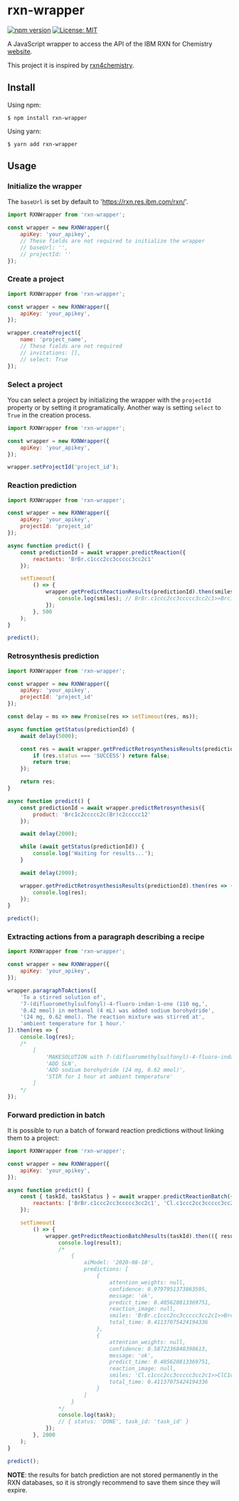 # rxn-wrapper
[![npm version](https://badge.fury.io/js/rxn-wrapper.svg)](https://badge.fury.io/js/rxn-wrapper)
[![License: MIT](https://img.shields.io/badge/License-MIT-yellow.svg)](https://opensource.org/licenses/MIT)

A JavaScript wrapper to access the API of the IBM RXN for Chemistry [website](https://rxn.res.ibm.com/rxn/).

This project it is inspired by [rxn4chemistry](https://github.com/rxn4chemistry/rxn4chemistry).

## Install
Using npm:

```
$ npm install rxn-wrapper
```

Using yarn:

```
$ yarn add rxn-wrapper
```

## Usage

### Initialize the wrapper

The `baseUrl` is set by default to 'https://rxn.res.ibm.com/rxn/'.

```javascript
import RXNWrapper from 'rxn-wrapper';

const wrapper = new RXNWrapper({
    apiKey: 'your_apikey',
    // These fields are not required to initialize the wrapper
    // baseUrl: '',
    // projectId: ''
});
```

### Create a project

```javascript
import RXNWrapper from 'rxn-wrapper';

const wrapper = new RXNWrapper({
    apiKey: 'your_apikey',
});

wrapper.createProject({
    name: 'project_name',
    // These fields are not required
    // invitations: [],
    // select: True
});
```

### Select a project

You can select a project by initializing the wrapper with the `projectId` property or by setting it programatically. Another way is setting `select` to `True` in the creation process.

```javascript
import RXNWrapper from 'rxn-wrapper';

const wrapper = new RXNWrapper({
    apiKey: 'your_apikey',
});

wrapper.setProjectId('project_id');
```

### Reaction prediction

```javascript
import RXNWrapper from 'rxn-wrapper';

const wrapper = new RXNWrapper({
    apiKey: 'your_apikey',
    projectId: 'project_id'
});

async function predict() {
    const predictionId = await wrapper.predictReaction({
        reactants: 'BrBr.c1ccc2cc3ccccc3cc2c1'
    });

    setTimeout(
        () => {
            wrapper.getPredictReactionResults(predictionId).then(smiles => {
                console.log(smiles); // BrBr.c1ccc2cc3ccccc3cc2c1>>Brc1c2ccccc2cc2ccccc12
            });
        }, 500
    );
}

predict();
```

### Retrosynthesis prediction

```javascript
import RXNWrapper from 'rxn-wrapper';

const wrapper = new RXNWrapper({
    apiKey: 'your_apikey',
    projectId: 'project_id'
});

const delay = ms => new Promise(res => setTimeout(res, ms));

async function getStatus(predictionId) {
    await delay(5000);

    const res = await wrapper.getPredictRetrosynthesisResults(predictionId).then(res => {
        if (res.status === 'SUCCESS') return false;
        return true;
    });

    return res;
}

async function predict() {
    const predictionId = await wrapper.predictRetrosynthesis({
        product: 'Brc1c2ccccc2c(Br)c2ccccc12'
    });

    await delay(2000);

    while (await getStatus(predictionId)) {
        console.log('Waiting for results...');
    }

    await delay(2000);

    wrapper.getPredictRetrosynthesisResults(predictionId).then(res => {
        console.log(res);
    });
}

predict();
```

### Extracting actions from a paragraph describing a recipe 

```javascript
import RXNWrapper from 'rxn-wrapper';

const wrapper = new RXNWrapper({
    apiKey: 'your_apikey',
});

wrapper.paragraphToActions([
    'To a stirred solution of',
    '7-(difluoromethylsulfonyl)-4-fluoro-indan-1-one (110 mg,',
    '0.42 mmol) in methanol (4 mL) was added sodium borohydride',
    '(24 mg, 0.62 mmol). The reaction mixture was stirred at',
    'ambient temperature for 1 hour.'
]).then(res => {
    console.log(res);
    /*
        [
            'MAKESOLUTION with 7-(difluoromethylsulfonyl)-4-fluoro-indan-1-one (110 mg, 0.42 mmol) and methanol (4 mL)',
            'ADD SLN',
            'ADD sodium borohydride (24 mg, 0.62 mmol)',
            'STIR for 1 hour at ambient temperature'
        ]
    */
});
```

### Forward prediction in batch

It is possible to run a batch of forward reaction predictions without linking them to a project:

```javascript
import RXNWrapper from 'rxn-wrapper';

const wrapper = new RXNWrapper({
    apiKey: 'your_apikey',
});

async function predict() {
    const { taskId, taskStatus } = await wrapper.predictReactionBatch({
        reactants: ['BrBr.c1ccc2cc3ccccc3cc2c1', 'Cl.c1ccc2cc3ccccc3cc2c1']
    });

    setTimeout(
        () => {
            wrapper.getPredictReactionBatchResults(taskId).then(({ result, task, taskStatus }) => {
                console.log(result);
                /*
                    {
                        aiModel: '2020-08-10',
                        predictions: [
                            {
                                attention_weights: null,
                                confidence: 0.9797951373863595,
                                message: 'ok',
                                predict_time: 0.405620813369751,
                                reaction_image: null,
                                smiles: 'BrBr.c1ccc2cc3ccccc3cc2c1>>Brc1c2ccccc2cc2ccccc12',
                                total_time: 0.41137075424194336
                            },
                            {
                                attention_weights: null,
                                confidence: 0.5872236848398613,
                                message: 'ok',
                                predict_time: 0.405620813369751,
                                reaction_image: null,
                                smiles: 'Cl.c1ccc2cc3ccccc3cc2c1>>ClC1c2ccccc2Cc2ccccc21',
                                total_time: 0.41137075424194336
                            }
                        ]
                    }
                */
                console.log(task);
                // { status: 'DONE', task_id: 'task_id' }
            });
        }, 2000
    );
}

predict();
```

**NOTE**: the results for batch prediction are not stored permanently in the RXN databases, so it is strongly recommend to save them since they will expire.